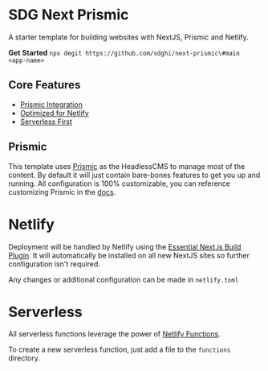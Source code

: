 # SDG Next Prismic

A starter template for building websites with NextJS, Prismic and Netlify.

**Get Started**
`npx degit https://github.com/sdghi/next-prismic\#main <app-name>`

## Core Features

-   [Prismic Integration](#prismic)
-   [Optimized for Netlify](#netlify)
-   [Serverless First](#serverless)

## Prismic

This template uses [Prismic](https://prismic.io) as the HeadlessCMS to manage most of the content. By default it will just contain bare-bones features to get you up and running. All configuration is 100% customizable, you can reference customizing Prismic in the [docs](https://prismic.io/docs/technologies/integrating-with-an-existing-project-javascript).

# Netlify

Deployment will be handled by Netlify using the [Essential Next.js Build Plugin](https://github.com/netlify/netlify-plugin-nextjs). It will automatically be installed on all new NextJS sites so further configuration isn't required.

Any changes or additional configuration can be made in `netlify.toml`

# Serverless

All serverless functions leverage the power of [Netlify Functions](https://docs.netlify.com/functions/overview/?_ga=2.2220336.1445006700.1616317028-19928415.1598998957).

To create a new serverless function, just add a file to the `functions` directory.
